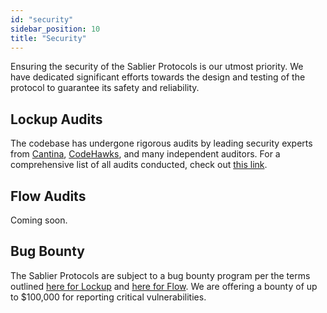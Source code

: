 ```yaml
---
id: "security"
sidebar_position: 10
title: "Security"
---
```


Ensuring the security of the Sablier Protocols is our utmost priority. We have dedicated significant efforts towards the
design and testing of the protocol to guarantee its safety and reliability.

## Lockup Audits

The codebase has undergone rigorous audits by leading security experts from [Cantina](https://cantina.xyz/),
[CodeHawks](https://codehawks.cyfrin.io/), and many independent auditors. For a comprehensive list of all audits
conducted, check out [this link](https://github.com/sablier-labs/audits).

## Flow Audits

Coming soon.

## Bug Bounty

The Sablier Protocols are subject to a bug bounty program per the terms outlined
[here for Lockup](https://github.com/sablier-labs/v2-core/blob/main/SECURITY.md) and
[here for Flow](https://github.com/sablier-labs/flow/blob/main/SECURITY.md). We are offering a bounty of up to $100,000
for reporting critical vulnerabilities.
